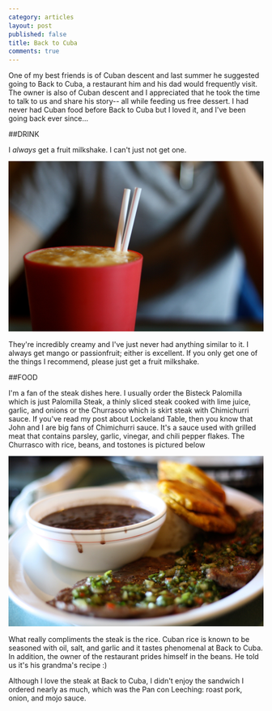 ```yaml
---
category: articles
layout: post
published: false
title: Back to Cuba
comments: true
---
```


One of my best friends is of Cuban descent and last summer he suggested going to Back to Cuba, a restaurant him and his dad would frequently visit. The owner is also of Cuban descent and I appreciated that he took the time to talk to us and share his story-- all while feeding us free dessert. I had never had Cuban food before Back to Cuba but I loved it, and I've been going back ever since...

##DRINK

I _always_ get a fruit milkshake. I can't just not get one. 

![BacktoCubaDrink.jpg](/images/BacktoCubaDrink.jpg)

They're incredibly creamy and I've just never had anything similar to it. I always get mango or passionfruit; either is excellent. If you only get one of the things I recommend, please just get a fruit milkshake.

##FOOD

I'm a fan of the steak dishes here. I usually order the Bisteck Palomilla which is just Palomilla Steak, a thinly sliced steak cooked with lime juice, garlic, and onions or the Churrasco which is skirt steak with Chimichurri sauce. If you've read my post about Lockeland Table, then you know that John and I are big fans of Chimichurri sauce. It's a sauce used with grilled meat that contains parsley, garlic, vinegar, and chili pepper flakes. The Churrasco with rice, beans, and tostones is pictured below

![Churrasco.jpg](/images/Churrasco.jpg)

What really compliments the steak is the rice. Cuban rice is known to be seasoned with oil, salt, and garlic and it tastes phenomenal at Back to Cuba. In addition, the owner of the restaurant prides himself in the beans. He told us it's his grandma's recipe :) 

Although I love the steak at Back to Cuba, I didn't enjoy the sandwich I ordered nearly as much, which was the Pan con Leeching: roast pork, onion, and mojo sauce. 
